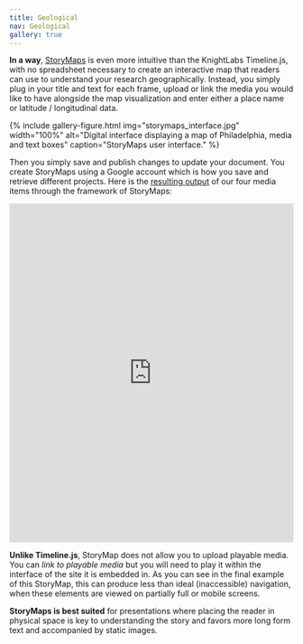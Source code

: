 ```yaml
---
title: Geological
nav: Geological
gallery: true
---
```


**In a way**, [StoryMaps](https://storymap.knightlab.com/) is even more intuitive than the KnightLabs Timeline.js, with no spreadsheet necessary to create an interactive map that readers can use to understand your research geographically. Instead, you simply plug in your title and text for each frame, upload or link the media you would like to have alongside the map visualization and enter either a place name or latitude / longitudinal data.

{% include gallery-figure.html img="storymaps_interface.jpg" width="100%" alt="Digital interface displaying a map of Philadelphia, media and text boxes" caption="StoryMaps user interface." %} 

Then you simply save and publish changes to update your document. You create StoryMaps using a Google account which is how you save and retrieve different projects. Here is the [resulting output](https://uploads.knightlab.com/storymapjs/3b7d4986759b711d6e3b4141f090575b/hist-320-storymap-example/index.html) of our four media items through the framework of StoryMaps:

<iframe src="https://uploads.knightlab.com/storymapjs/3b7d4986759b711d6e3b4141f090575b/hist-320-storymap-example/index.html" frameborder="0" width="100%" height="600"></iframe>

**Unlike Timeline.js**, StoryMap does not allow you to upload playable media. You can *link to playable media* but you will need to play it within the interface of the site it is embedded in. As you can see in the final example of this StoryMap, this can produce less than ideal (inaccessible) navigation, when these elements are viewed on partially full or mobile screens.

**StoryMaps is best suited** for presentations where placing the reader in physical space is key to understanding the story and favors more long form text and accompanied by static images.
